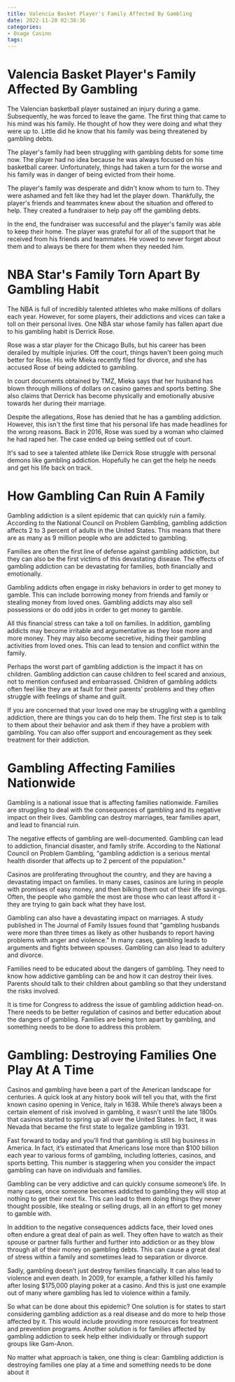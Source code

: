 ```yaml
---
title: Valencia Basket Player's Family Affected By Gambling
date: 2022-11-20 02:38:36
categories:
- Osage Casino
tags:
---
```



#  Valencia Basket Player's Family Affected By Gambling

The Valencian basketball player sustained an injury during a game. Subsequently, he was forced to leave the game. The first thing that came to his mind was his family. He thought of how they were doing and what they were up to. Little did he know that his family was being threatened by gambling debts.

The player's family had been struggling with gambling debts for some time now. The player had no idea because he was always focused on his basketball career. Unfortunately, things had taken a turn for the worse and his family was in danger of being evicted from their home.

The player's family was desperate and didn't know whom to turn to. They were ashamed and felt like they had let the player down. Thankfully, the player's friends and teammates knew about the situation and offered to help. They created a fundraiser to help pay off the gambling debts.

In the end, the fundraiser was successful and the player's family was able to keep their home. The player was grateful for all of the support that he received from his friends and teammates. He vowed to never forget about them and to always be there for them when they needed him.

#  NBA Star's Family Torn Apart By Gambling Habit

The NBA is full of incredibly talented athletes who make millions of dollars each year. However, for some players, their addictions and vices can take a toll on their personal lives. One NBA star whose family has fallen apart due to his gambling habit is Derrick Rose.

Rose was a star player for the Chicago Bulls, but his career has been derailed by multiple injuries. Off the court, things haven't been going much better for Rose. His wife Mieka recently filed for divorce, and she has accused Rose of being addicted to gambling.

In court documents obtained by TMZ, Mieka says that her husband has blown through millions of dollars on casino games and sports betting. She also claims that Derrick has become physically and emotionally abusive towards her during their marriage.

Despite the allegations, Rose has denied that he has a gambling addiction. However, this isn't the first time that his personal life has made headlines for the wrong reasons. Back in 2016, Rose was sued by a woman who claimed he had raped her. The case ended up being settled out of court.

It's sad to see a talented athlete like Derrick Rose struggle with personal demons like gambling addiction. Hopefully he can get the help he needs and get his life back on track.

#  How Gambling Can Ruin A Family

Gambling addiction is a silent epidemic that can quickly ruin a family. According to the National Council on Problem Gambling, gambling addiction affects 2 to 3 percent of adults in the United States. This means that there are as many as 9 million people who are addicted to gambling.

Families are often the first line of defense against gambling addiction, but they can also be the first victims of this devastating disease. The effects of gambling addiction can be devastating for families, both financially and emotionally.

Gambling addicts often engage in risky behaviors in order to get money to gamble. This can include borrowing money from friends and family or stealing money from loved ones. Gambling addicts may also sell possessions or do odd jobs in order to get money to gamble.

All this financial stress can take a toll on families. In addition, gambling addicts may become irritable and argumentative as they lose more and more money. They may also become secretive, hiding their gambling activities from loved ones. This can lead to tension and conflict within the family.

Perhaps the worst part of gambling addiction is the impact it has on children. Gambling addiction can cause children to feel scared and anxious, not to mention confused and embarrassed. Children of gambling addicts often feel like they are at fault for their parents’ problems and they often struggle with feelings of shame and guilt.

If you are concerned that your loved one may be struggling with a gambling addiction, there are things you can do to help them. The first step is to talk to them about their behavior and ask them if they have a problem with gambling. You can also offer support and encouragement as they seek treatment for their addiction.

#  Gambling Affecting Families Nationwide

Gambling is a national issue that is affecting families nationwide. Families are struggling to deal with the consequences of gambling and its negative impact on their lives. Gambling can destroy marriages, tear families apart, and lead to financial ruin.

The negative effects of gambling are well-documented. Gambling can lead to addiction, financial disaster, and family strife. According to the National Council on Problem Gambling, "gambling addiction is a serious mental health disorder that affects up to 2 percent of the population."

Casinos are proliferating throughout the country, and they are having a devastating impact on families. In many cases, casinos are luring in people with promises of easy money, and then bilking them out of their life savings. Often, the people who gamble the most are those who can least afford it - they are trying to gain back what they have lost.

Gambling can also have a devastating impact on marriages. A study published in The Journal of Family Issues found that "gambling husbands were more than three times as likely as other husbands to report having problems with anger and violence." In many cases, gambling leads to arguments and fights between spouses. Gambling can also lead to adultery and divorce.

Families need to be educated about the dangers of gambling. They need to know how addictive gambling can be and how it can destroy their lives. Parents should talk to their children about gambling so that they understand the risks involved.

It is time for Congress to address the issue of gambling addiction head-on. There needs to be better regulation of casinos and better education about the dangers of gambling. Families are being torn apart by gambling, and something needs to be done to address this problem.

#  Gambling: Destroying Families One Play At A Time

Casinos and gambling have been a part of the American landscape for centuries. A quick look at any history book will tell you that, with the first known casino opening in Venice, Italy in 1638. While there’s always been a certain element of risk involved in gambling, it wasn’t until the late 1800s that casinos started to spring up all over the United States. In fact, it was Nevada that became the first state to legalize gambling in 1931.

Fast forward to today and you’ll find that gambling is still big business in America. In fact, it’s estimated that Americans lose more than $100 billion each year to various forms of gambling, including lotteries, casinos, and sports betting. This number is staggering when you consider the impact gambling can have on individuals and families.

Gambling can be very addictive and can quickly consume someone’s life. In many cases, once someone becomes addicted to gambling they will stop at nothing to get their next fix. This can lead to them doing things they never thought possible, like stealing or selling drugs, all in an effort to get money to gamble with.

In addition to the negative consequences addicts face, their loved ones often endure a great deal of pain as well. They often have to watch as their spouse or partner falls further and further into addiction or as they blow through all of their money on gambling debts. This can cause a great deal of stress within a family and sometimes lead to separation or divorce.

Sadly, gambling doesn’t just destroy families financially. It can also lead to violence and even death. In 2009, for example, a father killed his family after losing $175,000 playing poker at a casino. And this is just one example out of many where gambling has led to violence within a family.

So what can be done about this epidemic? One solution is for states to start considering gambling addiction as a real disease and do more to help those affected by it. This would include providing more resources for treatment and prevention programs. Another solution is for families affected by gambling addiction to seek help either individually or through support groups like Gam-Anon.

No matter what approach is taken, one thing is clear: Gambling addiction is destroying families one play at a time and something needs to be done about it